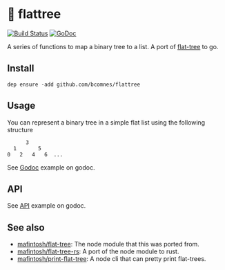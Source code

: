 # 🌳 flattree
[![Build Status][travis-img]][travis] [![GoDoc][godoc-img]][godoc]

A series of functions to map a binary tree to a list. A port of [flat-tree][ft] to go. 

## Install

```
dep ensure -add github.com/bcomnes/flattree
```

## Usage

You can represent a binary tree in a simple flat list using the following structure

```
      3
  1       5
0   2   4   6  ...
```

See [Godoc][example] example on godoc.

## API

See [API][api] example on godoc.

## See also

- [mafintosh/flat-tree][ft]: The node module that this was ported from.
- [mafintosh/flat-tree-rs][rs]: A port of the node module to rust.
- [mafintosh/print-flat-tree][print]: A node cli that can pretty print flat-trees.

[ft]: https://github.com/mafintosh/flat-tree
[godoc]: https://godoc.org/github.com/bcomnes/flattree
[godoc-img]: https://godoc.org/github.com/bcomnes/flattree?status.svg
[travis]: https://travis-ci.org/bcomnes/flattree
[travis-img]: https://travis-ci.org/bcomnes/flattree.svg?branch=master
[example]: https://godoc.org/github.com/bcomnes/flattree
[api]: https://godoc.org/github.com/bcomnes/flattree#pkg-index
[print]: https://github.com/mafintosh/print-flat-tree
[rs]: https://github.com/mafintosh/flat-tree-rs

